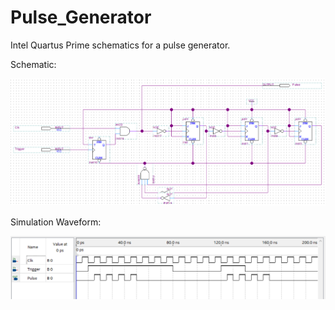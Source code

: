 # Pulse_Generator
Intel Quartus Prime schematics for a pulse generator.

Schematic:

![Image of Schematic](https://github.com/RohanSahaTurai/Pulse_Generator/blob/master/Schematic_Diagram.PNG)

Simulation Waveform:

![Image of Simulation Waveform](https://github.com/RohanSahaTurai/Pulse_Generator/blob/master/Simulation_Waveform.PNG)
